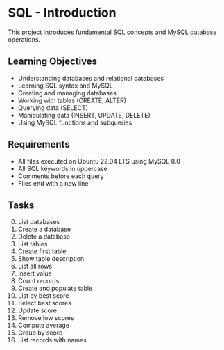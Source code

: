 # SQL - Introduction

This project introduces fundamental SQL concepts and MySQL database operations.

## Learning Objectives

- Understanding databases and relational databases
- Learning SQL syntax and MySQL
- Creating and managing databases
- Working with tables (CREATE, ALTER)
- Querying data (SELECT)
- Manipulating data (INSERT, UPDATE, DELETE)
- Using MySQL functions and subqueries

## Requirements

- All files executed on Ubuntu 22.04 LTS using MySQL 8.0
- All SQL keywords in uppercase
- Comments before each query
- Files end with a new line

## Tasks

0. List databases
1. Create a database
2. Delete a database
3. List tables
4. Create first table
5. Show table description
6. List all rows
7. Insert value
8. Count records
9. Create and populate table
10. List by best score
11. Select best scores
12. Update score
13. Remove low scores
14. Compute average
15. Group by score
16. List records with names
